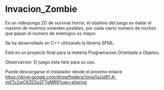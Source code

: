 # Invacion_Zombie
Es un videojuego 2D de survival horror, el objetivo del juego es matar el maximo de muertos vivientes posibles, por cada cierto numero 
de noches que pasan el numero de enemigos es mayor.

Se ha desarrollado en C++ utilizando la libreria SFML.

Este es un proyecto final para la materia Programacion Orientada a Objetos.

Observacion: El juego esta listo para su uso.

Puede descargarse el instalador desde el proximo enlace https://drive.google.com/drive/folders/1ong7qJoI81-A-m6Tc2wC6ZESg2FTgMR9?usp=sharing
